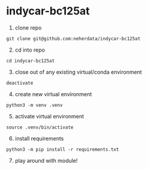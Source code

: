 # indycar-bc125at

1. clone repo
```shell
git clone git@github.com:neherdata/indycar-bc125at
```
2. cd into repo
```shell
cd indycar-bc125at
```
3. close out of any existing virtual/conda environment
```shell
deactivate
```
4. create new virtual environment
```shell
python3 -m venv .venv
```
5. activate virtual environment
```shell
source .venv/bin/activate
```
6. install requirements
```shell
python3 -m pip install -r requirements.txt
```
7. play around with module!
